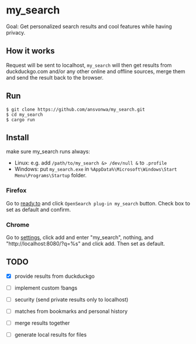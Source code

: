# my_search
Goal: Get personalized search results and cool features while having privacy.

## How it works
Request will be sent to localhost, `my_search` will then get results from duckduckgo.com and/or any other online and offline sources, merge them and send the result back to the browser.

## Run
    $ git clone https://github.com/ansvonwa/my_search.git
    $ cd my_search
    $ cargo run

## Install
make sure my_search runs always:
* Linux: e.g. add `/path/to/my_search &> /dev/null &` to `.profile`
* Windows: put `my_search.exe` in `%AppData%\Microsoft\Windows\Start Menu\Programs\Startup` folder.

### Firefox
Go to [ready.to](http://ready.to/search/en/?sna=my_search&prf=http%3A%2F%2Flocalhost%3A8080%2F%3Fq%3D&in=utf&ou=ono&mod=pn) and click `OpenSearch plug-in my_search` button. Check box to set as default and confirm.

### Chrome
Go to [settings](chrome://settings/searchEngines), click add and enter "my_search", nothing, and "http://localhost:8080/?q=%s" and click add. Then set as default.

## TODO

- [x] provide results from duckduckgo
- [ ] implement custom !bangs
- [ ] security (send private results only to localhost)
- [ ] matches from bookmarks and personal history
- [ ] merge results together
- [ ] generate local results for files


